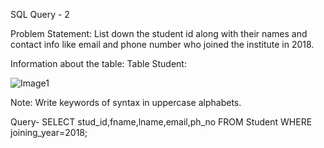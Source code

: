 SQL Query - 2

Problem Statement:
List down the student id along with their names and contact info like email and phone number who joined the institute in 2018.

Information about the table:
Table Student:

![Image1](https://user-images.githubusercontent.com/97792024/184506923-9c238eed-ee1a-480c-a97f-024ff055e882.png)


Note: Write keywords of syntax in uppercase alphabets.

Query- SELECT stud_id,fname,lname,email,ph_no FROM Student WHERE joining_year=2018;
